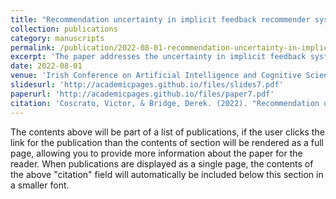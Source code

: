 ```yaml
---
title: "Recommendation uncertainty in implicit feedback recommender systems"
collection: publications
category: manuscripts
permalink: /publication/2022-08-01-recommendation-uncertainty-in-implicit-feedback-recommender-systems
excerpt: 'The paper addresses the uncertainty in implicit feedback systems and how it impacts the accuracy of recommendations in real-world applications.'
date: 2022-08-01
venue: 'Irish Conference on Artificial Intelligence and Cognitive Science'
slidesurl: 'http://academicpages.github.io/files/slides7.pdf'
paperurl: 'http://academicpages.github.io/files/paper7.pdf'
citation: 'Coscrato, Victor, & Bridge, Derek. (2022). "Recommendation uncertainty in implicit feedback recommender systems." <i>Irish Conference on Artificial Intelligence and Cognitive Science</i>, 279-291.'
---
```


The contents above will be part of a list of publications, if the user clicks the link for the publication than the contents of section will be rendered as a full page, allowing you to provide more information about the paper for the reader. When publications are displayed as a single page, the contents of the above "citation" field will automatically be included below this section in a smaller font.
